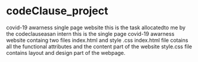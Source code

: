 # codeClause_project
covid-19 awarness single page website
this is the task allocatedto me  by the codeclauseasan intern 
this is the single page covid-19 awarness website 
containg two files index.html and style .css
index.html file cotains all the functional attributes and the content part of the website
style.css file contains layout and design part of the webpage.
